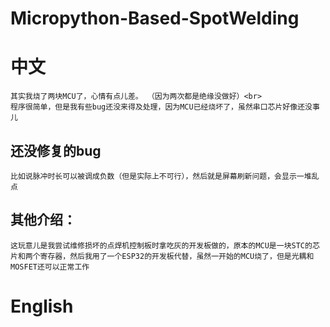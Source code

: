 # Micropython-Based-SpotWelding

# 中文
    其实我烧了两块MCU了，心情有点儿差。 （因为两次都是绝缘没做好）<br>
    程序很简单，但是我有些bug还没来得及处理，因为MCU已经烧坏了，虽然串口芯片好像还没事儿
## 还没修复的bug
	比如说脉冲时长可以被调成负数（但是实际上不可行），然后就是屏幕刷新问题，会显示一堆乱点
## 其他介绍：
	这玩意儿是我尝试维修损坏的点焊机控制板时拿吃灰的开发板做的，原本的MCU是一块STC的芯片和两个寄存器，然后我用了一个ESP32的开发板代替，虽然一开始的MCU烧了，但是光耦和MOSFET还可以正常工作
# English